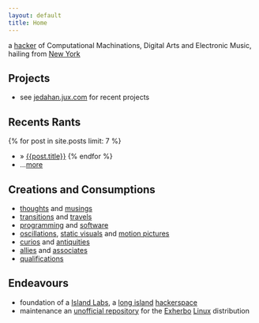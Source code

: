 ```yaml
---
layout: default
title: Home
---
```

a [hacker][me] of Computational Machinations, Digital Arts and Electronic Music, hailing from [New York][ny]

Projects
--------
- see [jedahan.jux.com](jedahan.jux.com) for recent projects

Recents Rants
-------------
{% for post in site.posts limit: 7 %}
- &raquo; [{{post.title}}]({{post.url}})
{% endfor %}
- ...[more](/blog)

Creations and Consumptions
--------------------------
- [thoughts][twitter] and [musings](blog)
- [transitions][meetup] and [travels][foursquare]
- [programming][github] and [software][ohloh]
- [oscillations][soundcloud], [static visuals][flickr] and [motion pictures][youtube]
- [curios][reddit] and [antiquities][reader]
- [allies][facebook] and [associates][linkedin]
- [qualifications](resume)

Endeavours
----------
- foundation of a [Island Labs][labs], a [long island][map] [hackerspace][]
- maintenance an [unofficial repository][summer] for the [Exherbo][] [Linux][] distribution

[exherbo]: http://exherbo.org
[foursquare]: http://foursquare.com/jedahan
[facebook]: http://facebook.com/jedahan
[flickr]: http://www.flickr.com/photos/37234044@N07/
[github]: http://github.com/jedahan
[hackerspace]: http://en.wikipedia.org/HackerSpace
[labs]: http://islandlabs.org
[linkedin]: http://www.linkedin.com/in/jedahan
[linux]: http://en.wikipedia.org/Linux
[map]: http://maps.google.com/maps?f=q&source=s_q&hl=en&q=&vps=1&jsv=168d&sll=37.09024,-95.712891&sspn=56.375007,89.208984&ie=UTF8&geocode=FZZkbgIdkAyk-w&split=0
[me]: images/me.png
[ny]: http://en.wikipedia.org/wiki/New_York
[ohloh]: http://ohloh.net/accounts/jedahan/stacks
[reader]: http://reader.google.com/jedahan
[reddit]: http://www.reddit.com/user/jedahan/
[soundcloud]: http://soundcloud.com/jedahan
[tumblr]: http://jedahan.tumblr.com 
[meetup]: http://www.meetup.com/members/14261502/
[summer]: http://git.exherbo.org/summer/repositories/jedahan/index.html
[sbu]: http://www.sunysb.edu
[twitter]: http://twitter.com/jedahan
[youtube]: http://youtube.com/jedahan
